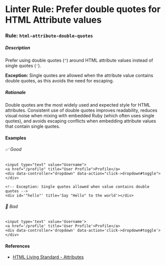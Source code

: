 # Linter Rule: Prefer double quotes for HTML Attribute values

### Rule: `html-attribute-double-quotes`

##### Description

Prefer using double quotes (`"`) around HTML attribute values instead of single quotes (`'`). 

**Exception:** Single quotes are allowed when the attribute value contains double quotes, as this avoids the need for escaping.

##### Rationale

Double quotes are the most widely used and expected style for HTML attributes. Consistent use of double quotes improves readability, reduces visual noise when mixing with embedded Ruby (which often uses single quotes), and avoids escaping conflicts when embedding attribute values that contain single quotes.

#### Examples

###### ✅ Good

```html+erb
<input type="text" value="Username">
<a href="/profile" title="User Profile">Profile</a>
<div data-controller="dropdown" data-action="click->dropdown#toggle"></div>

<!-- Exception: Single quotes allowed when value contains double quotes -->
<div id='"hello"' title='Say "Hello" to the world'></div>
```


###### 🚫 Bad

```html+erb
<input type='text' value='Username'>
<a href='/profile' title='User Profile'>Profile</a>
<div data-controller='dropdown' data-action='click->dropdown#toggle'></div>
```

#### References

* [HTML Living Standard - Attributes](https://html.spec.whatwg.org/multipage/syntax.html#attributes-2)
